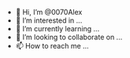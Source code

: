 - 👋 Hi, I’m @0070Alex
- 👀 I’m interested in ...
- 🌱 I’m currently learning ...
- 💞️ I’m looking to collaborate on ...
- 📫 How to reach me ...

<!---
0070Alex/0070Alex is a ✨ special ✨ repository because its `README.md` (this file) appears on your GitHub profile.
You can click the Preview link to take a look at your changes.
--->
